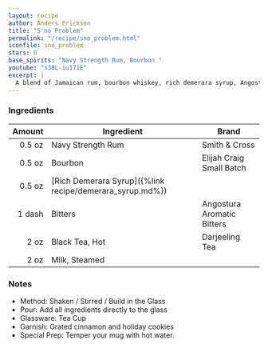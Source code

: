 ```yaml
---
layout: recipe
author: Anders Erickson
title: "S'no Problem"
permalink: "/recipe/sno_problem.html"
iconfile: sno_problem
stars: 0
base_spirits: "Navy Strength Rum, Bourbon "
youtube: "s30L-iu171E"
excerpt: |
  A blend of Jamaican rum, bourbon whiskey, rich demerara syrup, Angostura bitters, black tea, and oat milk.
---
```


### Ingredients

| Amount | Ingredient                                               | Brand                      |
| -----: | -------------------------------------------------------- | -------------------------- |
| 0.5 oz | Navy Strength Rum                                        | Smith & Cross              |
| 0.5 oz | Bourbon                                                  | Elijah Craig Small Batch   |
| 0.5 oz | [Rich Demerara Syrup]({%link recipe/demerara_syrup.md%}) |
| 1 dash | Bitters                                                  | Angostura Aromatic Bitters |
|   2 oz | Black Tea, Hot                                           | Darjeeling Tea             |
|   2 oz | Milk, Steamed                                            |

### Notes

- Method: Shaken / Stirred / Build in the Glass
- Pour: Add all ingredients directly to the glass
- Glassware: Tea Cup
- Garnish: Grated cinnamon and holiday cookies
- Special Prep: Temper your mug with hot water.
